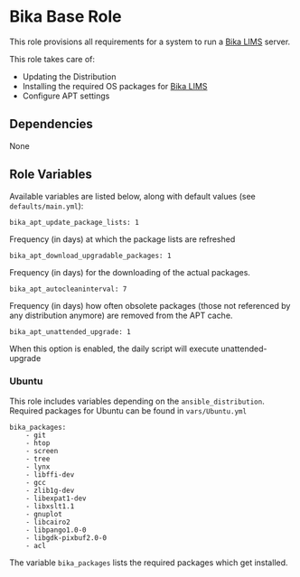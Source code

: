 # Bika Base Role #

This role provisions all requirements for a system to run a [Bika LIMS][1]
server.

This role takes care of:

- Updating the Distribution
- Installing the required OS packages for [Bika LIMS][1]
- Configure APT settings


## Dependencies ##

None


## Role Variables ##

Available variables are listed below, along with default values (see
`defaults/main.yml`):

    bika_apt_update_package_lists: 1

Frequency (in days) at which the package lists are refreshed

    bika_apt_download_upgradable_packages: 1

Frequency (in days) for the downloading of the actual packages.

    bika_apt_autocleaninterval: 7

Frequency (in days) how often obsolete packages (those not referenced by any
distribution anymore) are removed from the APT cache.

    bika_apt_unattended_upgrade: 1

When this option is enabled, the daily script will execute unattended-upgrade


### Ubuntu ###

This role includes variables depending on the `ansible_distribution`.
Required packages for Ubuntu can be found in `vars/Ubuntu.yml`

    bika_packages:
        - git
        - htop
        - screen
        - tree
        - lynx
        - libffi-dev
        - gcc
        - zlib1g-dev
        - libexpat1-dev
        - libxslt1.1
        - gnuplot
        - libcairo2
        - libpango1.0-0
        - libgdk-pixbuf2.0-0
        - acl

The variable `bika_packages` lists the required packages which get installed.

[1]: https://github.com/bikalabs/bika.lims/wiki "Bika LIMS"
[2]: https://plone.org "Plone"
